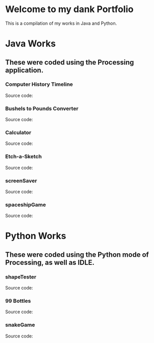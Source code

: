 # Welcome to my dank Portfolio

This is a compilation of my works in Java and Python.

# Java Works
## These were coded using the Processing application. 


### Computer History Timeline

Source code:

### Bushels to Pounds Converter

Source code:

### Calculator

Source code:

### Etch-a-Sketch

Source code:

### screenSaver

Source code:

### spaceshipGame

Source code:

# Python Works
## These were coded using the Python mode of Processing, as well as IDLE.


### shapeTester

Source code:

### 99 Bottles

Source code:

### snakeGame

Source code:
